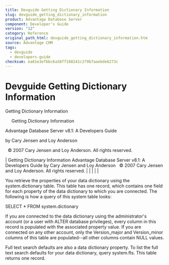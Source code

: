 ```yaml
---
title: Devguide Getting Dictionary Information
slug: devguide_getting_dictionary_information
product: Advantage Database Server
component: Developer’s Guide
version: "12"
category: Reference
original_path_html: devguide_getting_dictionary_information.htm
source: Advantage CHM
tags:
  - devguide
  - developers-guide
checksum: ea61e3efbbc6a58ff188241c279b7aaebde6273c
---
```


# Devguide Getting Dictionary Information

Getting Dictionary Information

     Getting Dictionary Information

Advantage Database Server v8.1: A Developers Guide

by Cary Jensen and Loy Anderson

  © 2007 Cary Jensen and Loy Anderson. All rights reserved.

| Getting Dictionary Information  Advantage Database Server v8.1: A Developers Guide  by Cary Jensen and Loy Anderson    © 2007 Cary Jensen and Loy Anderson. All rights reserved. |  |  |  |  |

You retrieve the properties of your data dictionary using the system.dictionary table. This table has one record, which contains one field for each property of the data dictionary to which you are connected. The following is how a query of this system table looks:

SELECT \* FROM system.dictionary

If you are connected to the data dictionary using the administrator's account (or a user with ALTER database privileges), every column in this record is populated with the associated property value. If you are connected on any other account, only the Version\_major and Version\_minor columns of this table are populated--all other columns contain NULL values.

Full text search defaults are also a data dictionary property. To list the full text search defaults for your data dictionary, query system.fts. This table returns one record.
